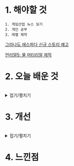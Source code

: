 # 1. 해야할 것
```
1. 게임산업 뉴스 읽기
2. 개인 공부
3. 레벨 제작
```
[그라나도 에스파다 신규 스토리 예고](https://www.gamemeca.com/view.php?gid=1744341)

[언리얼5: 물 머티리얼 제작](https://dev.epicgames.com/community/learning/courses/WL6/unreal-engine-5215ac/k0Z8/unreal-engine-d82158)



# 2. 오늘 배운 것
```

```
<details>
<summary>접기/펼치기</summary>


</details>



# 3. 개선
```

```
<details>
<summary>접기/펼치기</summary>


</details>



# 4. 느낀점
```

```


